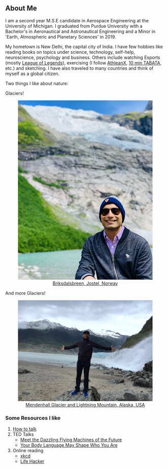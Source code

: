 ## About Me

I am a second year M.S.E candidate in Aerospace Engineering at the University of Michigan. I graduated from Purdue University with a Bachelor's in Aeronautical and Astronautical Engineering and a Minor in 'Earth, Atmospheric and Planetary Sciences' in 2019.

My hometown is New Delhi, the capital city of India. I have few hobbies like reading books on topics under science, technology, self-help, neuroscience, psychology and business. Others include watching Esports (mostly [League of Legends](https://lolesports.com/)), exercising (I follow [AthleanX](https://www.youtube.com/user/JDCav24), [10 min TABATA](https://www.youtube.com/watch?v=L1kS5I99dlM), etc.) and sketching. I have also traveled to many countries and think of myself as a global citizen.

Two things I like about nature:

Glaciers!
<p><a href="https://www.fjordnorway.com/top-attractions/briksdalsbreen">
  <figure>
    <img src="images/glacier1.jpeg"/>
    <figcaption><center>Briksdalsbreen, Jostel, Norway</center></figcaption>
  </figure>
</a></p>

And more Glaciers!
<p><a href="https://www.alaska.org/detail/mendenhall-glacier-visitor-center">
  <figure>
    <img src="images/IMG_1981.png"/>
    <figcaption><center>Mendenhall Glacier and Lightning Mountain, Alaska, USA</center></figcaption>
  </figure>
</a></p>

### Some Resources I like
1. [How to talk](https://www.youtube.com/watch?v=Unzc731iCUY)
2. TED Talks
   - [Meet the Dazzling Flying Machines of the Future](https://www.youtube.com/watch?v=RCXGpEmFbOw)
   - [Your Body Language May Shape Who You Are](https://www.ted.com/talks/amy_cuddy_your_body_language_may_shape_who_you_are)
3. Online reading
   - [xkcd](https://xkcd.com/)
   - [Life Hacker](https://lifehacker.com/)
